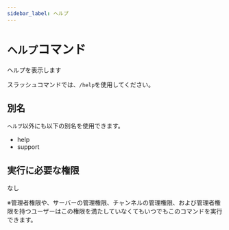 ```yaml
---
sidebar_label: ヘルプ
---
```

# `ヘルプ`コマンド
ヘルプを表示します

スラッシュコマンドでは、`/help`を使用してください。

## 別名
`ヘルプ`以外にも以下の別名を使用できます。

- help
- support




## 実行に必要な権限
なし

※管理者権限や、サーバーの管理権限、チャンネルの管理権限、および管理者権限を持つユーザーはこの権限を満たしていなくてもいつでもこのコマンドを実行できます。

